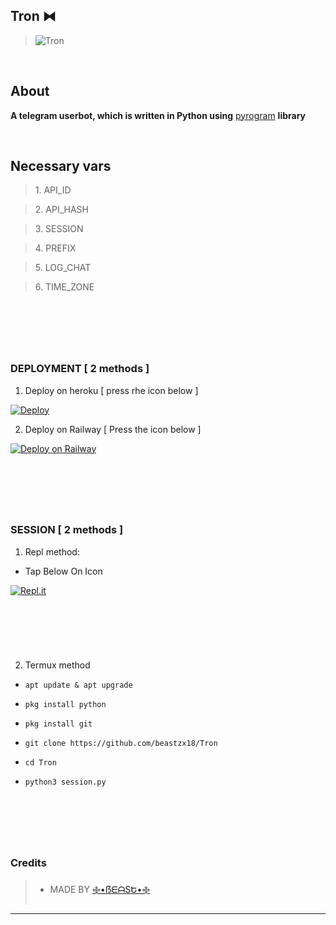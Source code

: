 ## **Tron ⧓**


>![Tron](https://telegra.ph/file/90c8b2c195d14711e1bd6.jpg)

&nbsp;

## **About**

**A telegram userbot, which is written in Python using** [pyrogram](https://github.com/pyrogram/pyrogram) **library**

&nbsp;

## **Necessary vars**

><p>1. API_ID</p>

><p>2. API_HASH</p>

><p>3. SESSION</p>

><p>4. PREFIX</p>

><p>5. LOG_CHAT</p>

><p>6. TIME_ZONE</p>

&nbsp;
---
&nbsp;

### **DEPLOYMENT [ 2 methods ]**

<p>

1. Deploy on heroku [ press rhe icon below ]

[![Deploy](https://www.herokucdn.com/deploy/button.svg)](https://heroku.com/deploy)

2. Deploy on Railway [ Press the icon below ]

[![Deploy on Railway](https://railway.app/button.svg)](https://railway.app/new/template?template=https%3A%2F%2Fgithub.com%2Frailwayapp%2Fexamples%2Ftree%2Fmaster%2Fexamples%2Fflask)

</p>

&nbsp;
---
&nbsp;

### **SESSION [ 2 methods ]**

<p>

1. Repl method:

*  Tap Below On Icon

</p>

[![Repl.it](https://img.shields.io/badge/REPL%20RUN-Run%20Online-blue.svg)](https://replit.com/@beastzx18/Tron-Userbot-Session?v=1)

&nbsp;
---
&nbsp;

<p>

2. Termux method

*  ```apt update & apt upgrade```

*  ```pkg install python```

*  ```pkg install git```

*  ```git clone https://github.com/beastzx18/Tron```

*  ```cd Tron```

*  ```python3 session.py```

</p>

&nbsp; 
---
&nbsp;

### **Credits**

>*  MADE BY [࿇•ẞᗴᗩSԵ•࿇](https://t.me/beastzx)
---

